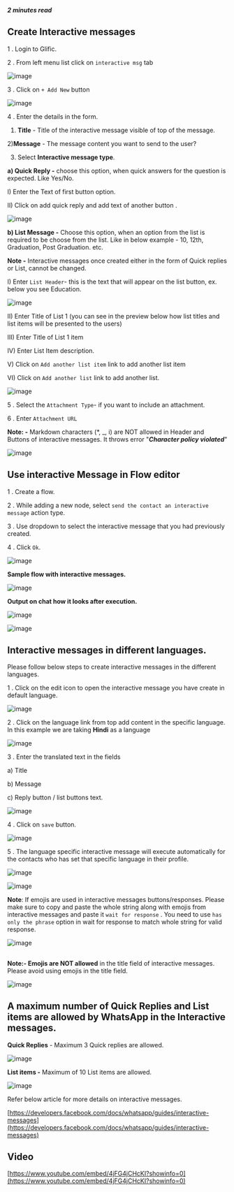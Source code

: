 **_2 minutes read_**

## Create Interactive messages

1 . Login to Glific.

2 . From left menu list click on `interactive msg` tab

![image](https://user-images.githubusercontent.com/32592458/218255987-2396d00e-5ab4-4f19-9f59-4b5b2343dc4f.png)



3 . Click on `+ Add New` button

![image](https://user-images.githubusercontent.com/32592458/218255989-42c1f298-ab3b-436d-adfe-04e2f7b5713c.png)



4 . Enter the details in the form.

1) **Title** - Title of the interactive message visible of top of the message.

2)**Message** - The message content you want to send to the user?

3) Select **Interactive message type**.

**a) Quick Reply -** choose this option, when quick answers for the question is expected. Like Yes/No.

I)  Enter the Text of first button option.

II) Click on add quick reply and add text of another button .

![image](https://user-images.githubusercontent.com/32592458/218255995-49aaff89-c69e-48bf-a758-9141f6cb3b74.png)



**b) List Message -** Choose this option, when an option from the list is required to be choose from the list. Like in below example - 10, 12th, Graduation, Post Graduation. etc.

**Note -** Interactive messages once created either in the form of Quick replies or List, cannot be changed.

I) Enter `List Header`- this is the text that will appear on the list button, ex. below you see Education.

![image](https://user-images.githubusercontent.com/32592458/218255999-c8bda827-920a-48d7-a67e-1cd153d13ee1.png)



II) Enter Title of List  1 (you can see in the preview below how list titles and list items will be presented to the users)

III) Enter Title of List 1 item

IV) Enter List Item description.

V) Click on `Add another list item` link to add another list item

VI) Click on `Add another list` link to add another list.

![image](https://user-images.githubusercontent.com/32592458/218256075-2b87aac1-6c36-42dc-b130-d94a3111e12e.png)



5 . Select the `Attachment Type`- if you want to include an attachment.

6 . Enter `Attachment URL`

**Note: -** Markdown characters (*, _, i) are NOT allowed in Header and Buttons of interactive messages. It throws error &quot;**_Character policy violated_**&quot;

![image](https://user-images.githubusercontent.com/32592458/218256077-dc53759d-3d33-44b7-aa45-47c681d3477f.png)



## Use interactive Message in Flow editor

1 .  Create a flow.

2 . While adding a new node, select `send the contact an interactive message` action type.

3 . Use dropdown to select the interactive message that you had previously created.

4 . Click `Ok`.

![image](https://user-images.githubusercontent.com/32592458/218256081-178edb48-d4c4-46e5-9222-3adf40abbff8.png)



**Sample flow with interactive messages.**

![image](https://user-images.githubusercontent.com/32592458/218256086-bad2e657-459b-4dbb-8f3a-8fe700543d8d.png)



**Output on chat how it looks after execution.**

![image](https://user-images.githubusercontent.com/32592458/218256096-676546e4-a8ce-4c76-b2c1-188520f0e82a.png)



![image](https://user-images.githubusercontent.com/32592458/218256104-fb6504c6-341a-4cd8-a0b6-ab4ce2f99c0f.png)



## Interactive messages in different languages.

Please follow below steps to create interactive messages in the different languages.

1 . Click on the edit icon to open the interactive message you have create in default  language.

![image](https://user-images.githubusercontent.com/32592458/218256115-878b9bd9-cb2a-4442-9b9c-a61668f778d5.png)



2 . Click on the language link from top add content in the specific language. In this example we are taking **Hindi** as a language



![image](https://user-images.githubusercontent.com/32592458/218256126-38597d6c-c55f-4a85-a197-2bf6b5c2fa39.png)

3 .  Enter the translated text in the fields

a) Title

b) Message

c) Reply button / list buttons text.

![image](https://user-images.githubusercontent.com/32592458/218256130-29cab0ae-d517-4e40-880d-1ae154bc5f9b.png)



4 . Click on `save` button.

![image](https://user-images.githubusercontent.com/32592458/218256133-0c585e0c-3ef0-46f3-9b47-f57aebd7ad61.png)



5 . The language specific interactive message will execute automatically for the contacts who has set  that specific language in their profile.

![image](https://user-images.githubusercontent.com/32592458/218256138-0ad16016-e48a-4b86-845f-2f8c668338ec.png)

![image](https://user-images.githubusercontent.com/32592458/219548841-af768dbb-b6dd-46c3-b285-a9641190f0aa.png)



**Note**:  If emojis are used in interactive messages buttons/responses. Please make sure to copy and paste the whole string along with emojis from interactive messages and paste it `wait for response` . You need to use `has only the phrase` option in wait for response to match whole string for valid response.

![image](https://user-images.githubusercontent.com/32592458/219548863-077700e4-a2d8-473e-adbe-2a6adc0c59bd.png)

## 

**Note:- Emojis are NOT allowed** in the title field of interactive messages. Please avoid using emojis in the title field.

![image](https://user-images.githubusercontent.com/32592458/219548873-07c2d646-9ea3-48d9-ab97-3b50461053d6.png)



## A maximum number of Quick Replies and List items are allowed by WhatsApp in the Interactive messages.

**Quick Replies** - Maximum 3 Quick replies are allowed.

![image](https://user-images.githubusercontent.com/32592458/219548890-2ad7ec04-63c7-42bc-b86e-5c655141515e.png)



**List items -** Maximum of 10 List items are allowed.

![image](https://user-images.githubusercontent.com/32592458/219548906-a675eab0-67d2-427a-98bc-838fb800b415.png)



Refer below article for more details on interactive messages.

[https://developers.facebook.com/docs/whatsapp/guides/interactive-messages](https://developers.facebook.com/docs/whatsapp/guides/interactive-messages)



## Video

[https://www.youtube.com/embed/4jFG4jCHcKI?showinfo=0](https://www.youtube.com/embed/4jFG4jCHcKI?showinfo=0)

